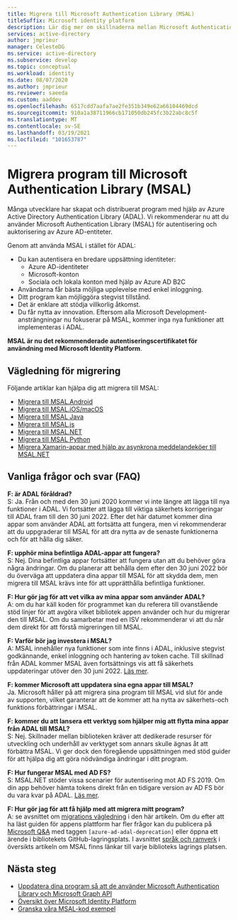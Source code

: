 ```yaml
---
title: Migrera till Microsoft Authentication Library (MSAL)
titleSuffix: Microsoft identity platform
description: Lär dig mer om skillnaderna mellan Microsoft Authentication Library (MSAL) och Azure AD Authentication Library (ADAL) och hur du migrerar till MSAL.
services: active-directory
author: jmprieur
manager: CelesteDG
ms.service: active-directory
ms.subservice: develop
ms.topic: conceptual
ms.workload: identity
ms.date: 08/07/2020
ms.author: jmprieur
ms.reviewer: saeeda
ms.custom: aaddev
ms.openlocfilehash: 6517cdd7aafa7ae2fe351b349e62a66104469dcd
ms.sourcegitcommit: 910a1a38711966cb171050db245fc3b22abc8c5f
ms.translationtype: MT
ms.contentlocale: sv-SE
ms.lasthandoff: 03/19/2021
ms.locfileid: "101653787"
---
```

# <a name="migrate-applications-to-the-microsoft-authentication-library-msal"></a>Migrera program till Microsoft Authentication Library (MSAL)

Många utvecklare har skapat och distribuerat program med hjälp av Azure Active Directory Authentication Library (ADAL). Vi rekommenderar nu att du använder Microsoft Authentication Library (MSAL) för autentisering och auktorisering av Azure AD-entiteter.

Genom att använda MSAL i stället för ADAL:

- Du kan autentisera en bredare uppsättning identiteter:
  - Azure AD-identiteter
  - Microsoft-konton
  - Sociala och lokala konton med hjälp av Azure AD B2C
- Användarna får bästa möjliga upplevelse med enkel inloggning.
- Ditt program kan möjliggöra stegvist tillstånd.
- Det är enklare att stödja villkorlig åtkomst.
- Du får nytta av innovation. Eftersom alla Microsoft Development-ansträngningar nu fokuserar på MSAL, kommer inga nya funktioner att implementeras i ADAL.

**MSAL är nu det rekommenderade autentiseringscertifikatet för användning med Microsoft Identity Platform**.

## <a name="migration-guidance"></a>Vägledning för migrering

Följande artiklar kan hjälpa dig att migrera till MSAL:

- [Migrera till MSAL.Android](migrate-android-adal-msal.md)
- [Migrera till MSAL.iOS/macOS](migrate-objc-adal-msal.md)
- [Migrera till MSAL Java](migrate-adal-msal-java.md)
- [Migrera till MSAL.js](msal-compare-msal-js-and-adal-js.md)
- [Migrera till MSAL.NET](msal-net-migration.md)
- [Migrera till MSAL Python](migrate-python-adal-msal.md)
- [Migrera Xamarin-appar med hjälp av asynkrona meddelandeköer till MSAL.NET](msal-net-migration-ios-broker.md)

## <a name="frequently-asked-questions-faq"></a>Vanliga frågor och svar (FAQ)

__F: är ADAL föråldrad?__  
S: Ja. Från och med den 30 juni 2020 kommer vi inte längre att lägga till nya funktioner i ADAL. Vi fortsätter att lägga till viktiga säkerhets korrigeringar till ADAL fram till den 30 juni 2022. Efter det här datumet kommer dina appar som använder ADAL att fortsätta att fungera, men vi rekommenderar att du uppgraderar till MSAL för att dra nytta av de senaste funktionerna och för att hålla dig säker.

__F: upphör mina befintliga ADAL-appar att fungera?__  
S: Nej. Dina befintliga appar fortsätter att fungera utan att du behöver göra några ändringar. Om du planerar att behålla dem efter den 30 juni 2022 bör du överväga att uppdatera dina appar till MSAL för att skydda dem, men migrera till MSAL krävs inte för att upprätthålla befintliga funktioner.

__F: Hur gör jag för att vet vilka av mina appar som använder ADAL?__  
A: om du har käll koden för programmet kan du referera till ovanstående stöd linjer för att avgöra vilket bibliotek appen använder och hur du migrerar den till MSAL. Om du samarbetar med en ISV rekommenderar vi att du når dem direkt för att förstå migreringen till MSAL.

__F: Varför bör jag investera i MSAL?__  
A: MSAL innehåller nya funktioner som inte finns i ADAL, inklusive stegvist godkännande, enkel inloggning och hantering av token cache. Till skillnad från ADAL kommer MSAL även fortsättnings vis att få säkerhets uppdateringar utöver den 30 juni 2022. [Läs mer](msal-overview.md).

__F: kommer Microsoft att uppdatera sina egna appar till MSAL?__  
Ja. Microsoft håller på att migrera sina program till MSAL vid slut för ande av supporten, vilket garanterar att de kommer att ha nytta av säkerhets-och funktions förbättringar i MSAL.

__F: kommer du att lansera ett verktyg som hjälper mig att flytta mina appar från ADAL till MSAL?__  
S: Nej. Skillnader mellan biblioteken kräver att dedikerade resurser för utveckling och underhåll av verktyget som annars skulle ägnas åt att förbättra MSAL. Vi ger dock den föregående uppsättningen med stöd guider för att hjälpa dig att göra nödvändiga ändringar i ditt program.

__F: Hur fungerar MSAL med AD FS?__  
S: MSAL.NET stöder vissa scenarier för autentisering mot AD FS 2019. Om din app behöver hämta tokens direkt från en tidigare version av AD FS bör du vara kvar på ADAL. [Läs mer](msal-net-adfs-support.md).

__F: Hur gör jag för att få hjälp med att migrera mitt program?__  
A: se avsnittet om [migrations vägledning](#migration-guidance) i den här artikeln. Om du efter att ha läst guiden för appens plattform har fler frågor kan du publicera på [Microsoft Q&A](/answers/topics/azure-ad-adal-deprecation.html) med taggen `[azure-ad-adal-deprecation]` eller öppna ett ärende i bibliotekets GitHub-lagringsplats. I avsnittet [språk och ramverk](msal-overview.md#languages-and-frameworks) i översikts artikeln om MSAL finns länkar till varje biblioteks lagrings platsen.

## <a name="next-steps"></a>Nästa steg

- [Uppdatera dina program så att de använder Microsoft Authentication Library och Microsoft Graph API](https://techcommunity.microsoft.com/t5/azure-active-directory-identity/update-your-applications-to-use-microsoft-authentication-library/ba-p/1257363)
- [Översikt över Microsoft Identity Platform](v2-overview.md)
- [Granska våra MSAL-kod exempel](sample-v2-code.md)
